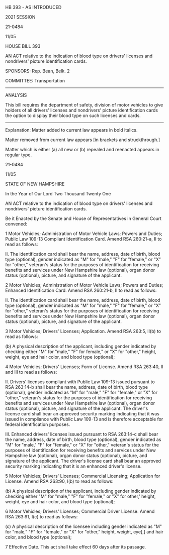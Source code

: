  HB 393 - AS INTRODUCED

 

 

2021 SESSION

 21-0484

 11/05

 

HOUSE BILL 393

 

AN ACT relative to the indication of blood type on drivers' licenses and nondrivers' picture identification cards.

 

SPONSORS: Rep. Bean, Belk. 2

 

COMMITTEE: Transportation

 

-----------------------------------------------------------------

 

ANALYSIS

 

 This bill requires the department of safety, division of motor vehicles to give holders of all drivers' licenses and nondrivers' picture identification cards the option to display their blood type on such licenses and cards.

 

- - - - - - - - - - - - - - - - - - - - - - - - - - - - - - - - - - - - - - - - - - - - - - - - - - - - - - - - - - - - - - - - - - - - - - - - - - - 

 

Explanation: Matter added to current law appears in bold italics.

 Matter removed from current law appears [in brackets and struckthrough.]

 Matter which is either (a) all new or (b) repealed and reenacted appears in regular type.

 21-0484

 11/05

 

STATE OF NEW HAMPSHIRE

 

In the Year of Our Lord Two Thousand Twenty One

 

AN ACT relative to the indication of blood type on drivers' licenses and nondrivers' picture identification cards.

 

Be it Enacted by the Senate and House of Representatives in General Court convened:

 

 1 Motor Vehicles; Administration of Motor Vehicle Laws; Powers and Duties; Public Law 109-13 Compliant Identification Card. Amend RSA 260:21-a, II to read as follows:

 II. The identification card shall bear the name, address, date of birth, blood type (optional), gender indicated as "M" for "male," "F" for "female," or "X" for "other," veteran's status for the purposes of identification for receiving benefits and services under New Hampshire law (optional), organ donor status (optional), picture, and signature of the applicant. 

 2 Motor Vehicles; Administration of Motor Vehicle Laws; Powers and Duties; Enhanced Identification Card. Amend RSA 260:21-b, II to read as follows:

 II. The identification card shall bear the name, address, date of birth, blood type (optional), gender indicated as "M" for "male," "F" for "female," or "X" for "other," veteran's status for the purposes of identification for receiving benefits and services under New Hampshire law (optional), organ donor status (optional), picture, and signature of the applicant. 

 3 Motor Vehicles; Drivers' Licenses; Application. Amend RSA 263:5, II(b) to read as follows:

 (b) A physical description of the applicant, including gender indicated by checking either "M" for "male," "F" for female," or "X" for "other," height, weight, eye and hair color, and blood type (optional); 

 4 Motor Vehicles; Drivers' Licenses; Form of License. Amend RSA 263:40, II and III to read as follows:

 II. Drivers' licenses compliant with Public Law 109-13 issued pursuant to RSA 263:14-b shall bear the name, address, date of birth, blood type (optional), gender indicated as "M" for "male," "F" for "female," or "X" for "other," veteran's status for the purposes of identification for receiving benefits and services under New Hampshire law (optional), organ donor status (optional), picture, and signature of the applicant. The driver's license card shall bear an approved security marking indicating that it was issued in compliance with Public Law 109-13 and is therefore acceptable for federal identification purposes. 

 III. Enhanced drivers' licenses issued pursuant to RSA 263:14-c shall bear the name, address, date of birth, blood type (optional), gender indicated as "M" for "male," "F" for "female," or "X" for "other," veteran's status for the purposes of identification for receiving benefits and services under New Hampshire law (optional), organ donor status (optional), picture, and signature of the applicant. The driver's license card shall bear an approved security marking indicating that it is an enhanced driver's license. 

 5 Motor Vehicles; Drivers' Licenses; Commercial Licensing; Application for License. Amend RSA 263:90, I(b) to read as follows:

 (b) A physical description of the applicant, including gender indicated by checking either "M" for "male," "F" for "female," or "X" for other,' height, weight, eye and hair color, and blood type (optional);

 6 Motor Vehicles; Drivers' Licenses; Commercial Driver License. Amend RSA 263:91, I(c) to read as follows:

 (c) A physical description of the licensee including gender indicated as "M" for "male," "F" for "female," or "X" for "other," height, weight, eye[,] and hair color, and blood type (optional); 

 7 Effective Date. This act shall take effect 60 days after its passage.

